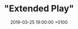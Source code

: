 ---
layout: post
title:  '"Extended Play"'
date: 2019-03-25 19:00:00 +0100
number: 32
#eventbrite: "https://off-the-record-31.eventbrite.com"
artist_name: "Open Mike Eagle"
album_name: "'A Special Episode' and 'What Happens When I Try To Relax'"
cover_image: "assets/img/records/openmike.jpg"
cover_caption: "How has the idea of extended play changed since the (first) heyday of vinyl, through the advent of super long CDs, near limitless MP3s, and yet increasingly small attention spans?"
year: 2015 / 2017
#photo: "assets/img/otr22.jpg"
#thumbnail: "assets/img/otr22_smaller.jpg"
#spotify: https://open.spotify.com/user/mattpointblank/playlist/08n7TEMicoegdYdeuL7sM5?si=aZloDqNhRhmWUpH8JRwidQ
host: David Rapson
#score: 70
---